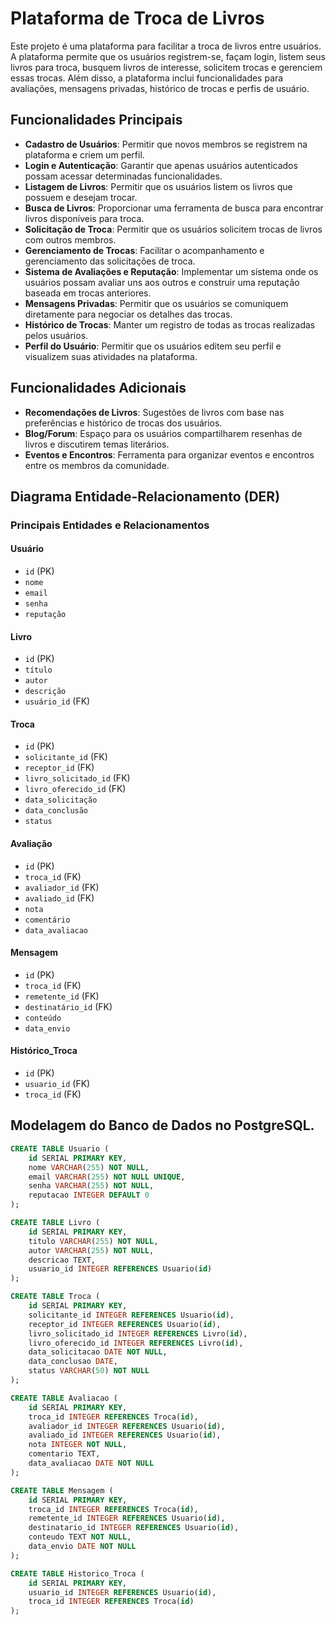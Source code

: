 # Plataforma de Troca de Livros

Este projeto é uma plataforma para facilitar a troca de livros entre usuários. A plataforma permite que os usuários registrem-se, façam login, listem seus livros para troca, busquem livros de interesse, solicitem trocas e gerenciem essas trocas. Além disso, a plataforma inclui funcionalidades para avaliações, mensagens privadas, histórico de trocas e perfis de usuário.

## Funcionalidades Principais

- **Cadastro de Usuários**: Permitir que novos membros se registrem na plataforma e criem um perfil.
- **Login e Autenticação**: Garantir que apenas usuários autenticados possam acessar determinadas funcionalidades.
- **Listagem de Livros**: Permitir que os usuários listem os livros que possuem e desejam trocar.
- **Busca de Livros**: Proporcionar uma ferramenta de busca para encontrar livros disponíveis para troca.
- **Solicitação de Troca**: Permitir que os usuários solicitem trocas de livros com outros membros.
- **Gerenciamento de Trocas**: Facilitar o acompanhamento e gerenciamento das solicitações de troca.
- **Sistema de Avaliações e Reputação**: Implementar um sistema onde os usuários possam avaliar uns aos outros e construir uma reputação baseada em trocas anteriores.
- **Mensagens Privadas**: Permitir que os usuários se comuniquem diretamente para negociar os detalhes das trocas.
- **Histórico de Trocas**: Manter um registro de todas as trocas realizadas pelos usuários.
- **Perfil do Usuário**: Permitir que os usuários editem seu perfil e visualizem suas atividades na plataforma.

## Funcionalidades Adicionais

- **Recomendações de Livros**: Sugestões de livros com base nas preferências e histórico de trocas dos usuários.
- **Blog/Forum**: Espaço para os usuários compartilharem resenhas de livros e discutirem temas literários.
- **Eventos e Encontros**: Ferramenta para organizar eventos e encontros entre os membros da comunidade.

## Diagrama Entidade-Relacionamento (DER)

### Principais Entidades e Relacionamentos

#### Usuário
- `id` (PK)
- `nome`
- `email`
- `senha`
- `reputação`

#### Livro
- `id` (PK)
- `título`
- `autor`
- `descrição`
- `usuário_id` (FK)

#### Troca
- `id` (PK)
- `solicitante_id` (FK)
- `receptor_id` (FK)
- `livro_solicitado_id` (FK)
- `livro_oferecido_id` (FK)
- `data_solicitação`
- `data_conclusão`
- `status`

#### Avaliação
- `id` (PK)
- `troca_id` (FK)
- `avaliador_id` (FK)
- `avaliado_id` (FK)
- `nota`
- `comentário`
- `data_avaliacao`

#### Mensagem
- `id` (PK)
- `troca_id` (FK)
- `remetente_id` (FK)
- `destinatário_id` (FK)
- `conteúdo`
- `data_envio`

#### Histórico_Troca
- `id` (PK)
- `usuario_id` (FK)
- `troca_id` (FK)

## Modelagem do Banco de Dados no PostgreSQL.

```sql
CREATE TABLE Usuario (
    id SERIAL PRIMARY KEY,
    nome VARCHAR(255) NOT NULL,
    email VARCHAR(255) NOT NULL UNIQUE,
    senha VARCHAR(255) NOT NULL,
    reputacao INTEGER DEFAULT 0
);

CREATE TABLE Livro (
    id SERIAL PRIMARY KEY,
    titulo VARCHAR(255) NOT NULL,
    autor VARCHAR(255) NOT NULL,
    descricao TEXT,
    usuario_id INTEGER REFERENCES Usuario(id)
);

CREATE TABLE Troca (
    id SERIAL PRIMARY KEY,
    solicitante_id INTEGER REFERENCES Usuario(id),
    receptor_id INTEGER REFERENCES Usuario(id),
    livro_solicitado_id INTEGER REFERENCES Livro(id),
    livro_oferecido_id INTEGER REFERENCES Livro(id),
    data_solicitacao DATE NOT NULL,
    data_conclusao DATE,
    status VARCHAR(50) NOT NULL
);

CREATE TABLE Avaliacao (
    id SERIAL PRIMARY KEY,
    troca_id INTEGER REFERENCES Troca(id),
    avaliador_id INTEGER REFERENCES Usuario(id),
    avaliado_id INTEGER REFERENCES Usuario(id),
    nota INTEGER NOT NULL,
    comentario TEXT,
    data_avaliacao DATE NOT NULL
);

CREATE TABLE Mensagem (
    id SERIAL PRIMARY KEY,
    troca_id INTEGER REFERENCES Troca(id),
    remetente_id INTEGER REFERENCES Usuario(id),
    destinatario_id INTEGER REFERENCES Usuario(id),
    conteudo TEXT NOT NULL,
    data_envio DATE NOT NULL
);

CREATE TABLE Historico_Troca (
    id SERIAL PRIMARY KEY,
    usuario_id INTEGER REFERENCES Usuario(id),
    troca_id INTEGER REFERENCES Troca(id)
);
